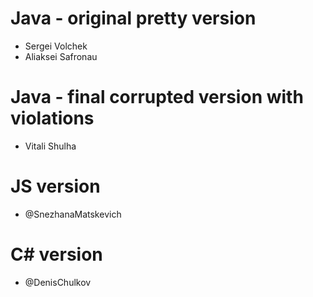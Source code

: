 Java - original pretty version
=======================
* Sergei Volchek
* Aliaksei Safronau

Java - final corrupted version with violations
=======================================
* Vitali Shulha

JS version
==========
* @SnezhanaMatskevich

C# version
==========
* @DenisChulkov
